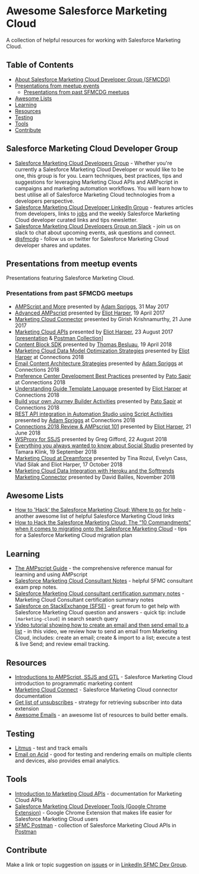 # Awesome Salesforce Marketing Cloud

A collection of helpful resources for working with Salesforce Marketing Cloud.

## Table of Contents

* [About Salesforce Marketing Cloud Developer Group (SFMCDG)](#salesforce-marketing-cloud-developer-group)
* [Presentations from meetup events](#presentations-from-meetup-events)
  * [Presentations from past SFMCDG meetups](#presentations-from-past-sfmcdg-meetups)
* [Awesome Lists](#awesome-lists)
* [Learning](#learning)
* [Resources](#resources)
* [Testing](#testing)
* [Tools](#tools)
* [Contribute](#contribute)

## Salesforce Marketing Cloud Developer Group

* [Salesforce Marketing Cloud Developers Group](https://trailblazercommunitygroups.com/marketing-cloud-developers-group/) - Whether you're currently a Salesforce Marketing Cloud Developer or would like to be one, this group is for you. Learn techniques, best practices, tips and suggestions for leveraging Marketing Cloud APIs and AMPscript in campaigns and marketing automation workflows. You will learn how to best utilise all of Salesforce Marketing Cloud technologies from a developers perspective.
* [Salesforce Marketing Cloud Developer LinkedIn Group](https://www.linkedin.com/groups/7059991) - features articles from developers, links to [jobs](https://www.linkedin.com/groups/7059991/jobs) and the weekly Salesforce Marketing Cloud developer curated links and tips newsletter.
* [Salesforce Marketing Cloud Developers Group on Slack](http://sfmcdg.slack.com) - join us on slack to chat about upcoming events, ask questions and connect.
* [@sfmcdg](https://twitter.com/sfmcdg) - follow us on twitter for Salesforce Marketing Cloud developer shares and updates.

## Presentations from meetup events

Presentations featuring Salesforce Marketing Cloud.

### Presentations from past SFMCDG meetups

* [AMPScript and More](https://vimeo.com/219890966) presented by [Adam Spriggs](https://github.com/wvpv), 31 May 2017
* [Advanced AMPscript](https://vimeo.com/219919658) presented by [Eliot Harper](https://github.com/eliotharper), 19 April 2017
* [Marketing Cloud Connector](https://vimeo.com/227015728) presented by Girish Krishnamurthy, 21 June 2017
* [Marketing Cloud APIs](https://vimeo.com/232789197) presented by [Eliot Harper](https://github.com/eliotharper), 23 August 2017 [[presentation](assets/Marketing-Cloud-APIs-EliotHarper-Aug17.pdf) &amp; [Postman Collection](assets/SFMCDGMeetupAug17.postman_collection.json)]
* [Content Block SDK](https://vimeo.com/265518897) presented by [Thomas Besluau](https://github.com/tbesluau), 19 April 2018
* [Marketing Cloud Data Model Optimization Strategies](assets/CNX18-Data-Model-Optimization-Strategies-EHarper.pdf) presented by [Eliot Harper](https://github.com/eliotharper) at Connections 2018
* [Email Content Architecture Strategies](assets/CNX18-Email-Content-Architecture-Strategies-ASpriggs.pdf) presented by [Adam Spriggs](https://github.com/wvpv) at Connections 2018
* [Preference Center Development Best Practices](assets/CNX18-Preference-Center-Development-Best-Practices-PSapir.pdf) presented by [Pato Sapir](https://github.com/psapir) at Connections 2018
* [Understanding Guide Template Language](assets/CNX18-Understanding-Guide-Template-Language-EHarper.pdf) presented by [Eliot Harper](https://github.com/eliotharper) at Connections 2018
* [Build your own Journey Builder Activities](assets/CNX18-Build-your-own-Journey-Builder-Activities-PSapir.pdf) presented by [Pato Sapir](https://github.com/psapir) at Connections 2018
* [REST API integration in Automation Studio using Script Activities](assets/CNX18-REST-API-in-Script-Activities-ASpriggs.pdf) presented by [Adam Spriggs](https://github.com/wvpv) at Connections 2018
* [Connections 2018 Review & AMPscript 101](https://vimeo.com/276135605) presented by [Eliot Harper](https://github.com/eliotharper), 21 June 2018
* [WSProxy for SSJS](assets/WSProxyPresentationGregGifford-Aug18.mp4) presented by Greg Gifford, 22 August 2018
* [Everything you always wanted to know about Social Studio](assets/SocialStudio_DevGroupPresentationFINAL-red.pdf) presented by Tamara Klink, 19 September 2018
* [Marketing Cloud at Dreamforce](https://youtu.be/xzOVOEaxaR4) presented by Tina Rozul, Evelyn Cass, Vlad Silak and Eliot Harper, 17 October 2018
* [Marketing Cloud Data Integration with Heroku and the Softtrends Marketing Connector](assets/GMT20181128-230333_SFMCDG-Onl_2560x1440.mp4) presented by David Baliles, November 2018

## Awesome Lists

* [How to 'Hack' the Salesforce Marketing Cloud: Where to go for help](https://www.linkedin.com/pulse/how-hack-salesforce-marketing-cloud-where-go-help-guilda-hilaire/) - another awesome list of helpful Salesforce Marketing Cloud links
* [How to Hack the Salesforce Marketing Cloud: The “10 Commandments” when it comes to migrating onto the Salesforce Marketing Cloud](https://www.linkedin.com/pulse/how-hack-salesforce-marketing-cloud-10-commandments-when-hilaire/) - tips for a Salesforce Marketing Cloud migration plan

## Learning

* [The AMPscript Guide](https://ampscript.guide) - the comprehensive reference manual for learning and using AMPscript
* [Salesforce Marketing Cloud Consultant Notes](https://github.com/sfmcdg/Salesforce-Marketing-Cloud-Consultant-Notes) - helpful SFMC consultant exam prep notes.
* [Salesforce Marketing Cloud consultant certification summary notes](https://sfdcleo.wordpress.com/2018/04/29/marketing-cloud-consultant-certification-summary/) - Marketing Cloud Consultant certification summary notes
* [Salesforce on StackExchange (SFSE)](https://salesforce.stackexchange.com/questions/tagged/marketing-cloud) - great forum to get help with Salesforce Marketing Cloud question and answers - quick tip: include `[marketing-cloud]` in search search query
* [Video tutorial showing how to create an email and then send email to a list](https://www.youtube.com/watch?v=halN8bpuar8) - in this video, we review how to send an email from Marketing Cloud, includes: create an email; create & import to a list; execute a test & live Send; and review email tracking.

## Resources

* [Introductions to AMPScript, SSJS and GTL](https://developer.salesforce.com/docs/atlas.en-us.mc-programmatic-content.meta/mc-programmatic-content/index.htm) - Salesforce Marketing Cloud introduction to programmatic marketing content
* [Marketing Cloud Connect](http://help.marketingcloud.com/en/documentation/integrated_products__crm_and_web_analytic_solutions/marketing_cloud_connector_v5/) - Salesforce Marketing Cloud connector documentation
* [Get list of unsubscribes](https://salesforce.stackexchange.com/questions/97566/exacttarget-list-of-unsubscribes-this-year) - strategy for retrieving subscriber into data extension
* [Awesome Emails](https://github.com/jonathandion/awesome-emails) - an awesome list of resources to build better emails.

## Testing

* [Litmus](https://litmus.com/) - test and track emails
* [Email on Acid](https://www.emailonacid.com/) - good for testing and rendering emails on multiple clients and devices, also provides email analytics.

## Tools

* [Introduction to Marketing Cloud APIs](https://developer.salesforce.com/docs/atlas.en-us.mc-apis.meta/mc-apis/index-api.htm) - documentation for Marketing Cloud APIs
* [Salesforce Marketing Cloud Developer Tools (Google Chrome Extension)](https://markus.codes/sfmc-chrome-devtools) - Google Chrome Extension that makes life easier for Salesforce Marketing Cloud users
* [SFMC Postman](https://github.com/salesforce-marketingcloud/postman) - collection of Salesforce Marketing Cloud APIs in [Postman](https://www.getpostman.com/)

## Contribute

Make a link or topic suggestion on [issues](https://github.com/sfmcdg/awesome-salesforce-marketingcloud/issues) or in [LinkedIn SFMC Dev Group](https://www.linkedin.com/groups/7059991/7059991-6308431256036134912).
